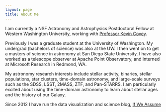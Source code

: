 ```yaml
---
layout: page
title: About Me
---
```


I am currently a NSF Astronomy and Astrophysics Postdoctoral Fellow at Western Washington University, working with [Professor Kevin Covey](http://myweb.facstaff.wwu.edu/~coveyk/).

Previously I was a graduate student at the University of Washington. My undergrad (bachelors of science) was also at the UW. I then went on to get a masters of science in astronomy at San Diego State University. I have also worked as a telescope observer at Apache Point Observatory, and interned at Microsoft Research in Redmond, WA.

My astronomy research interests include stellar activity, binaries, stellar populations, star clusters, time-domain astronomy, and large-scale surveys such as the SDSS, LSST, 2MASS, ZTF, and Pan-STARRS. I am particularly excited about using the time-domain astronomy to learn about stellar ages and the history of our Galaxy.

Since 2012 I have run the data visualization and science blog, [If We Assume](http://www.ifweassume.com)
